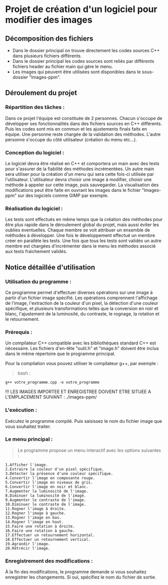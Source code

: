 # Projet de création d'un logiciel pour modifier des images  

## Décomposition des fichiers    
* Dans le dossier principal on trouve directement les codes sources C++ dans plusieurs fichiers différents.  
* Dans le dossier principal les codes sources sont reliés par différents fichiers header au fichier main qui gère le menu.  
* Les images qui peuvent être utilisées sont disponibles dans le sous-dossier "Images-ppm".  

## Déroulement du projet   

### Répartition des tâches :  
Dans ce projet l'équipe est constituée de 2 personnes. Chacun s'occupe de développer ses fonctionnalités dans des fichiers sources en C++ différents. Puis les codes sont mis en commun et les ajustements finals faits en équipe. Une personne reste chargée de la validation des méthodes. L'autre personne s'occupe du côté utilisateur (création du menu etc...).  

### Conception du logiciel :  
Le logiciel devra être réalisé en C++ et comportera un main avec des tests pour s'assurer de la fiabilité des méthodes incrémentées. Un autre main sera utiliser pour la création d'un menu qui sera cette fois-ci utilisée par l'utilisateur. L'utilisateur devra choisir une image à modifier, choisir une méthode à appeler sur cette image, puis sauvegarder. La visualisation des modifications peut être faite en ouvrant les images dans le fichier "Images-ppm" sur des logiciels comme GIMP par exemple.  

### Réalisation du logiciel :  
Les tests sont effectués en même temps que la création des méthodes pour être plus rapide dans le déroulement global du projet, mais aussi éviter les oublies eventuelles. Chaque membre se voit attribuer un ensemble de méthodes à développer. Une fois le développement effectué un membre créer en parallèle les tests. Une fois que tous les tests sont validés un autre membre est chargées d'incrémenter dans le menu les méthodes associé aux tests fraichement validés.  

## Notice détaillée d'utilisation 

### Utilisation du programme :  
Ce programme permet d'effectuer diverses opérations sur une image à partir d'un fichier image spécifié. Les opérations comprennent l'affichage de l'image, l'extraction de la couleur d'un pixel, la détection d'une couleur spécifique, et plusieurs transformations telles que la conversion en noir et blanc, l'ajustement de la luminosité, du contraste, le rognage, la rotation et le retournement.

### Prérequis :  
Un compilateur C++ compatible avec les bibliothèques standard C++ est nécessaire. Les fichiers d'en-tête "outil.h" et "image.h" doivent être inclus dans le même répertoire que le programme principal.  

Pour la compilation vous pouvez utiliser le compilateur g++, par exemple :

> bash :

    g++ votre_programme.cpp -o votre_programme

!!! LES IMAGES IMPORTEE ET ENREGISTREE DOIVENT ETRE SITUEE A L'EMPLACEMENT SUIVANT : ./images-ppm/  

### L'exécution :   
Exécutez le programme compilé. Puis saisissez le nom du fichier image que vous souhaitez traiter.  

### Le menu principal :  
> Le programme propose un menu interactif avec les options suivantes :  

    1.Afficher l'image.  
    2.Extraire la couleur d'un pixel spécifique.  
    3.Détecter la présence d'une couleur spécifique.  
    4.Convertir l'image en composante rouge.  
    5.Convertir l'image en niveaux de gris.  
    6.Convertir l'image en noir et blanc.  
    7.Augmenter la luminosité de l'image.  
    8.Diminuer la luminosité de l'image.  
    9.Augmenter le contraste de l'image.  
    10.Diminuer le contraste de l'image.  
    11.Rogner l'image à droite.  
    12.Rogner l'image à gauche.  
    13.Rogner l'image en bas.  
    14.Rogner l'image en haut.  
    15.Faire une rotation à droite.  
    16.Faire une rotation à gauche.  
    17.Effectuer un retournement horizontal.  
    18.Effectuer un retournement vertical.  
    19.Agrandir l'image.  
    20.Rétrécir l'image.  

### Enregistrement des modifications :  
À la fin des modifications, le programme demande si vous souhaitez enregistrer les changements. Si oui, spécifiez le nom du fichier de sortie.  
